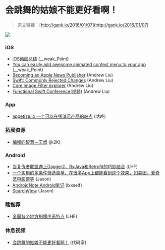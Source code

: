 # 会跳舞的姑娘不能更好看啊！

> 原文链接：[http://gank.io/2016/01/07](http://gank.io/2016/01/07)

![](http://ww4.sinaimg.cn/large/7a8aed7bjw1ezqon28qrzj20h80pamze.jpg)

### iOS

* [iOS动画总结](https://github.com/yixiangboy/IOSAnimationDemo) (__weak_Point)
* [You can easily add awesome animated context menu to your app](https://github.com/Yalantis/Context) (__weak_Point)
* [Becoming an Apple News Publisher](https://realm.io/news/tim) (Andrew Liu)
* [Swift: Commonly Rejected Changes](https://github.com/apple/swift) (Andrew Liu)
* [Core Image Filter explorer](https://github.com/FlexMonkey/Filterpedia) (Andrew Liu)
* [Functional Swift Conference(视频)](http://2015.funswiftconf.com/?utm_campaign=iOS%2BDev%2BWeekly&amp) (Andrew Liu)

### App

* [appetize.io 一个可以在线演示产品的站点](https://appetize.io/) (咕咚)

### 拓展资源

* [编程的智慧－王垠](http://www.yinwang.org/blog) (jk2K)

### Android

* [当复仇者联盟遇上Dagger2、RxJava和Retrofit的巧妙结合](http://www.jcodecraeer.com/a/anzhuokaifa/androidkaifa/2015/0601/2963.html) (LHF)
* [一个实用的多条件筛选菜单，在很多App上都能看到这个效果，如美团，爱奇艺电影票等](https://github.com/dongjunkun/DropDownMenu) (Jason)
* [AndroidNote Android笔记](https://github.com/CharonChui/AndroidNote) (lxxself)
* [SearchView](https://github.com/renaudcerrato/FloatingSearchView) (Jason)

### 瞎推荐

* [全国各个地方的程序员特点](http://www.imooc.com/article/3174) (LHF)

### 休息视频

* [会跳舞的姑娘不能更好看啊！](http://v.youku.com/v_show/id_XMTQxODIxMDE2OA==.html?from=s1.8) (代码家)

